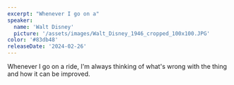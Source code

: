 ```yaml
---
excerpt: "Whenever I go on a"
speaker:
  name: 'Walt Disney'
  picture: '/assets/images/Walt_Disney_1946_cropped_100x100.JPG'
color: '#83db48'
releaseDate: '2024-02-26'
---
```

Whenever I go on a ride, I'm always thinking of what's wrong with the thing and how it can be improved.
